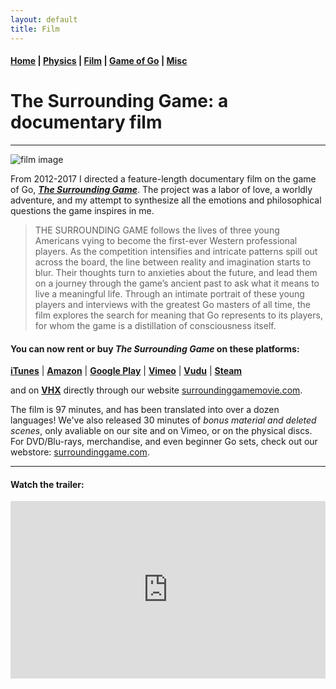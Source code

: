 ```yaml
---
layout: default
title: Film
---
```


#### [Home](index.md) | [Physics](physics.md) | [Film](film.md) | [Game of Go](go.md) | [Misc](misc.md)

# The Surrounding Game: a documentary film
---

![film image](/images/TSG_skinny.png)

From 2012-2017 I directed a feature-length documentary film on the game of Go, **[*The Surrounding Game*](https://www.surroundinggamemovie.com/)**. 
The project was a labor of love, a worldly adventure, and my attempt to synthesize all the emotions and philosophical questions the game inspires in me. 

>THE SURROUNDING GAME follows the lives of three young Americans vying to become the first-ever Western professional players. As the competition intensifies and intricate patterns spill out across the board, the line between reality and imagination starts to blur. Their thoughts turn to anxieties about the future, and lead them on a journey through the game’s ancient past to ask what it means to live a meaningful life. Through an intimate portrait of these young players and interviews with the greatest Go masters of all time, the film explores the search for meaning that Go represents to its players, for whom the game is a distillation of consciousness itself.


#### You can now rent or buy *The Surrounding Game* on these platforms:

**[iTunes](https://tinyurl.com/TheSurroundingGameiTunes)** | **[Amazon](https://tinyurl.com/SurroundingGameAMZ)** | **[Google Play](https://tinyurl.com/SurroundingGameGP)** | **[Vimeo](https://vimeo.com/ondemand/thesurroundinggame)** | **[Vudu](https://www.vudu.com/content/movies/details/The-Surrounding-Game/944819)** | **[Steam](https://store.steampowered.com/app/854240/The_Surrounding_Game/)**

and on **[VHX](http://thesurroundinggame.vhx.tv/)** directly through our website [surroundinggamemovie.com](https://www.surroundinggamemovie.com/). 

The film is 97 minutes, and has been translated into over a dozen languages! We've also released 30 minutes of *bonus material and deleted scenes*, only avaliable on our site and on Vimeo, or on the physical discs. For DVD/Blu-rays, merchandise, and even beginner Go sets, check out our webstore: [surroundinggame.com](https://www.surroundinggame.com/). 

---

#### Watch the trailer:

<!--
<iframe width="560" height="315" src="https://www.youtube.com/embed/QyfWChDhtu0?rel=0&amp;showinfo=0" frameborder="0" allow="autoplay; encrypted-media" allowfullscreen></iframe>
-->

<style>.embed-container { position: relative; padding-bottom: 56.25%; height: 0; overflow: hidden; max-width: 100%; } .embed-container iframe, .embed-container object, .embed-container embed { position: absolute; top: 0; left: 0; width: 100%; height: 100%; }</style><div class='embed-container'><iframe src='https://www.youtube.com/embed/QyfWChDhtu0?rel=0&amp;showinfo=0' frameborder='0' allowfullscreen></iframe></div>




